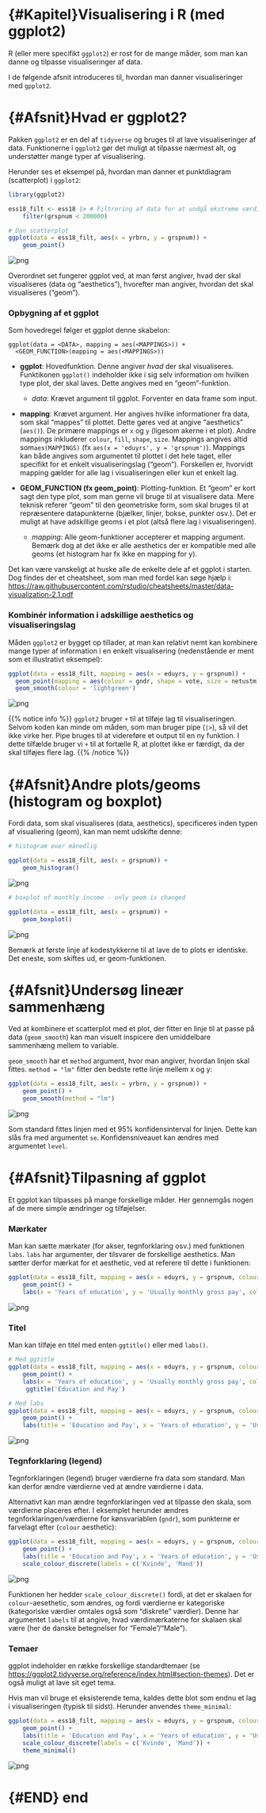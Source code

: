 
# {#Kapitel}Visualisering i R (med ggplot2)

R (eller mere specifikt `ggplot2`) er rost for de mange måder, som man
kan danne og tilpasse visualiseringer af data.

I de følgende afsnit introduceres til, hvordan man danner
visualiseringer med `gpplot2`.

# {#Afsnit}Hvad er ggplot2?

Pakken `ggplot2` er en del af `tidyverse` og bruges til at lave
visualiseringer af data. Funktionerne i `ggplot2` gør det muligt at
tilpasse nærmest alt, og understøtter mange typer af visualisering.

Herunder ses et eksempel på, hvordan man danner et punktdiagram
(scatterplot) i `ggplot2`:

``` r
library(ggplot2)

ess18_filt <- ess18 |> # Filtrering af data for at undgå ekstreme værdier
    filter(grspnum < 200000)

# Dan scatterplot
ggplot(data = ess18_filt, aes(x = yrbrn, y = grspnum)) + 
    geom_point()
```

![png](output_53_0.png)

Overordnet set fungerer ggplot ved, at man først angiver, hvad der skal
visualiseres (data og “aesthetics”), hvorefter man angiver, hvordan det
skal visualiseres (“geom”).

### Opbygning af et ggplot

Som hovedregel følger et ggplot denne skabelon:

    ggplot(data = <DATA>, mapping = aes(<MAPPINGS>)) + 
      <GEOM_FUNCTION>(mapping = aes(<MAPPINGS>))

- **ggplot**: Hovedfunktion. Denne angiver *hvad* der skal visualiseres.
  Funktikonen `ggplot()` indeholder ikke i sig selv information om
  hvilken type plot, der skal laves. Dette angives med en
  “geom”-funktion.

  - *data*: Krævet argument til ggplot. Forventer en data frame som
    input.

- **mapping**: Krævet argument. Her angives hvilke informationer fra
  data, som skal “mappes” til plottet. Dette gøres ved at angive
  “aesthetics” (`aes()`). De primære mappings er `x` og `y` (ligesom
  akerne i et plot). Andre mappings inkluderer `colour`, `fill`,
  `shape`, `size`. Mappings angives altid som`aes(MAPPINGS)` (fx
  `aes(x = 'eduyrs', y = 'grspnum')`). Mappings kan både angives som
  argumentet til plottet i det hele taget, eller specifikt for et enkelt
  visualiseringslag (“geom”). Forskellen er, hvorvidt mapping gælder for
  alle lag i visualiseringen eller kun et enkelt lag.

- **GEOM_FUNCTION (fx geom_point)**: Plotting-funktion. Et “geom” er
  kort sagt den type plot, som man gerne vil bruge til at visualisere
  data. Mere teknisk referer “geom” til den geometriske form, som skal
  bruges til at repræsentere datapunkterne (bjælker, linjer, bokse,
  punkter osv.). Det er muligt at have adskillige geoms i et plot (altså
  flere lag i visualiseringen).

  - *mapping*: Alle geom-funktioner accepterer et mapping argument.
    Bemærk dog at det ikke er alle aesthetics der er kompatible med alle
    geoms (et histogram har fx ikke en mapping for y).

Det kan være vanskeligt at huske alle de enkelte dele af et ggplot i
starten. Dog findes der et cheatsheet, som man med fordel kan søge hjælp
i:
https://raw.githubusercontent.com/rstudio/cheatsheets/master/data-visualization-2.1.pdf

### Kombinér information i adskillige aesthetics og visualiseringslag

Måden `ggplot2` er bygget op tillader, at man kan relativt nemt kan
kombinere mange typer af information i en enkelt visualisering
(nedenstående er ment som et illustrativt eksempel):

``` r
ggplot(data = ess18_filt, mapping = aes(x = eduyrs, y = grspnum)) +
  geom_point(mapping = aes(colour = gndr, shape = vote, size = netustm)) +
  geom_smooth(colour = 'lightgreen')
```

![png](output_55_1.png)

{{% notice info %}} `ggplot2` bruger `+` til at tilføje lag til
visualiseringen. Selvom koden kan minde om måden, som man bruger pipe
(`|>`), så vil det ikke virke her. Pipe bruges til at videreføre et
output til en ny funktion. I dette tilfælde bruger vi `+` til at
fortælle R, at plottet ikke er færdigt, da der skal tilføjes flere lag.
{{% /notice %}}

# {#Afsnit}Andre plots/geoms (histogram og boxplot)

Fordi data, som skal visualiseres (data, aesthetics), specificeres inden
typen af visualiering (geom), kan man nemt udskifte denne:

``` r
# histogram over månedlig

ggplot(data = ess18_filt, aes(x = grspnum)) + 
    geom_histogram()
```

![png](output_57_1.png)

``` r
# boxplot of monthly income - only geom is changed

ggplot(data = ess18_filt, aes(x = grspnum)) + 
    geom_boxplot()
```

![png](output_58_0.png)

Bemærk at første linje af kodestykkerne til at lave de to plots er
identiske. Det eneste, som skiftes ud, er geom-funktionen.

# {#Afsnit}Undersøg lineær sammenhæng

Ved at kombinere et scatterplot med et plot, der fitter en linje til at
passe på data (`geom_smooth`) kan man visuelt inspicere den umiddelbare
sammenhæng mellem to variable.

`geom_smooth` har et `method` argument, hvor man angiver, hvordan linjen
skal fittes. `method = "lm"` fitter den bedste rette linje mellem x og
y:

``` r
ggplot(data = ess18_filt, aes(x = yrbrn, y = grspnum)) + 
    geom_point() + 
    geom_smooth(method = "lm")
```

![png](output_60_1.png)

Som standard fittes linjen med et 95% konfidensinterval for linjen.
Dette kan slås fra med argumentet `se`. Konfidensniveauet kan ændres med
argumentet `level`.

# {#Afsnit}Tilpasning af ggplot

Et ggplot kan tilpasses på mange forskellige måder. Her gennemgås nogen
af de mere simple ændringer og tilføjelser.

### Mærkater

Man kan sætte mærkater (for akser, tegnforklaring osv.) med funktionen
`labs`. `labs` har argumenter, der tilsvarer de forskellige aesthetics.
Man sætter derfor mærkat for et aesthetic, ved at referere til dette i
funktionen:

``` r
ggplot(data = ess18_filt, mapping = aes(x = eduyrs, y = grspnum, colour = gndr, size = netustm)) +
    geom_point() + 
    labs(x = 'Years of education', y = 'Usually monthly gross pay', colour = 'Gender', size = 'Time spent on internet per day')
```

![png](output_64_1.png)

### Titel

Man kan tilføje en titel med enten `ggtitle()` eller med `labs()`.

``` r
# Med ggtitle
ggplot(data = ess18_filt, mapping = aes(x = eduyrs, y = grspnum, colour = gndr, size = netustm)) +
    geom_point() + 
    labs(x = 'Years of education', y = 'Usually monthly gross pay', colour = 'Gender', size = 'Time spent on internet per day') + 
     ggtitle('Education and Pay')

# Med labs
ggplot(data = ess18_filt, mapping = aes(x = eduyrs, y = grspnum, colour = gndr, size = netustm)) +
    geom_point() + 
    labs(title = 'Education and Pay', x = 'Years of education', y = 'Usually monthly gross pay', colour = 'Gender', size = 'Time spent on internet per day')
```

![png](output_67_1.png)

### Tegnforklaring (legend)

Tegnforklaringen (legend) bruger værdierne fra data som standard. Man
kan derfor ændre værdierne ved at ændre værdierne i data.

Alternativt kan man ændre tegnforklaringen ved at tilpasse den skala,
som værdierne placeres efter. I eksemplet herunder ændres
tegnforklaringen/værdierne for kønsvariablen (`gndr`), som punkterne er
farvelagt efter (`colour` aesthetic):

``` r
ggplot(data = ess18_filt, mapping = aes(x = eduyrs, y = grspnum, colour = gndr, size = netustm)) +
    geom_point() + 
    labs(title = 'Education and Pay', x = 'Years of education', y = 'Usually monthly gross pay', colour = 'Gender', size = 'Time spent on internet per day') + 
    scale_colour_discrete(labels = c('Kvinde', 'Mand'))
```

![png](output_69_1.png)

Funktionen her hedder `scale_colour_discrete()` fordi, at det er skalaen
for `colour`-aesethetic, som ændres, og fordi værdierne er kategoriske
(kategoriske værdier omtales også som “diskrete” værdier). Denne har
argumentet `labels` til at angive, hvad værdimærkaterne for skalaen skal
være (her de danske betegnelser for “Female”/“Male”).

### Temaer

ggplot indeholder en række forskellige standardtemaer (se
https://ggplot2.tidyverse.org/reference/index.html#section-themes). Det
er også muligt at lave sit eget tema.

Hvis man vil bruge et eksisterende tema, kaldes dette blot som endnu et
lag i visualiseringen (typisk til sidst). Herunder anvendes
`theme_minimal`:

``` r
ggplot(data = ess18_filt, mapping = aes(x = eduyrs, y = grspnum, colour = gndr, size = netustm)) +
    geom_point() + 
    labs(title = 'Education and Pay', x = 'Years of education', y = 'Usually monthly gross pay', colour = 'Gender', size = 'Time spent on internet per day') + 
    scale_colour_discrete(labels = c('Kvinde', 'Mand')) + 
    theme_minimal()
```

![png](output_71_1.png)

# {#END} end
